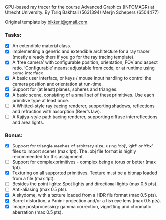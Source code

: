 GPU-based ray tracer for the course Advanced Graphics (INFOMAGR) at Utrecht University.
By
Tariq Bakhtali (5631394)
Merijn Schepers (6504477)

Original template by bikker.j@gmail.com.

### Tasks:
- [x] An extendible material class.
- [x] Implementing a generic and extendible architecture for a ray tracer (mostly already there if
you go for the ray tracing template).
- [x] A ‘free camera’ with configurable position, orientation, FOV and aspect ratio. ‘Configurable’
means: adjustable from code, or at runtime using some interface.
- [x] A basic user interface, or keys / mouse input handling to control the camera position and
orientation at run-time.
- [x] Support for (at least) planes, spheres and triangles.
- [x] A basic scene, consisting of a small set of these primitives. Use each primitive type at least
once.
- [ ] A Whitted-style ray tracing renderer, supporting shadows, reflections and refraction with
absorption (Beer’s law).
- [ ] A Kajiya-style path tracing renderer, supporting diffuse interreflections and area lights.

### Bonus:
- [x] Support for triangle meshes of arbitrary size, using ‘obj’, ‘gltf’ or ‘fbx’ files to import scenes
(max 1pt). The .obj file format is highly recommended for this assignment.
- [ ] Support for complex primitives - complex being a torus or better (max 1pt).
- [x] Texturing on all supported primitives. Texture must be a bitmap loaded from a file (max 1pt).
- [ ] Besides the point lights: Spot lights and directional lights (max 0.5 pts).
- [ ] Anti-aliasing (max 0.5 pts).
- [x] A skydome, with a texture loaded from a HDR file format (max 0.5 pts).
- [x] Barrel distortion, a Panini-projection and/or a fish eye lens (max 0.5 pts).
- [x] Image postprocessing: gamma correction, vignetting and chromatic aberration (max 0.5 pts).
